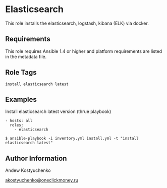 Elasticsearch
====

This role installs the elasticsearch, logstash, kibana (ELK) via docker.

Requirements
------------

This role requires Ansible 1.4 or higher and platform requirements are listed
in the metadata file.

Role Tags
--------------

    install elasticsearch latest

Examples
--------

Install elasticsearch latest version (thrue playbook)

    - hosts: all
      roles:
        - elasticsearch
```
$ ansible-playbook -i inventory.yml install.yml -t "install elasticsearch latest"
```


Author Information
------------------

Andew Kostyuchenko

akostyuchenko@oneclickmoney.ru



